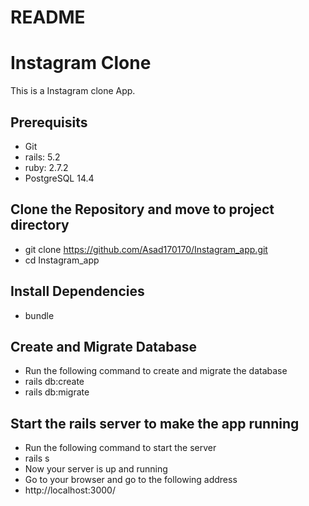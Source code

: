 # README
# Instagram Clone
This is a Instagram clone App.
## Prerequisits
  * Git
  * rails: 5.2
  * ruby: 2.7.2
  * PostgreSQL 14.4
## Clone the Repository and move to project directory
  * git clone https://github.com/Asad170170/Instagram_app.git
  * cd Instagram_app
## Install Dependencies
  * bundle
## Create and Migrate Database
  * Run the following command to create and migrate the database
  * rails db:create
  * rails db:migrate
## Start the rails server to make the app running
  * Run the following command to start the server
  * rails s
  * Now your server is up and running
  * Go to your browser and go to the following address
  * http://localhost:3000/
